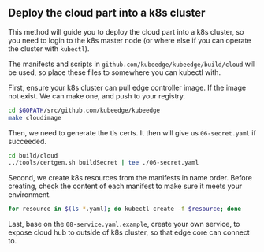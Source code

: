 ##  Deploy the cloud part into a k8s cluster

This method will guide you to deploy the cloud part into a k8s cluster,
so you need to login to the k8s master node (or where else if you can
operate the cluster with `kubectl`).

The manifests and scripts in `github.com/kubeedge/kubeedge/build/cloud`
will be used, so place these files to somewhere you can kubectl with.

First, ensure your k8s cluster can pull edge controller image. If the
image not exist. We can make one, and push to your registry.

```bash
cd $GOPATH/src/github.com/kubeedge/kubeedge
make cloudimage
```

Then, we need to generate the tls certs. It then will give us
`06-secret.yaml` if succeeded.

```bash
cd build/cloud
../tools/certgen.sh buildSecret | tee ./06-secret.yaml
```

Second, we create k8s resources from the manifests in name order. Before
creating, check the content of each manifest to make sure it meets your
environment.

```bash
for resource in $(ls *.yaml); do kubectl create -f $resource; done
```

Last, base on the `08-service.yaml.example`, create your own service,
to expose cloud hub to outside of k8s cluster, so that edge core can
connect to.